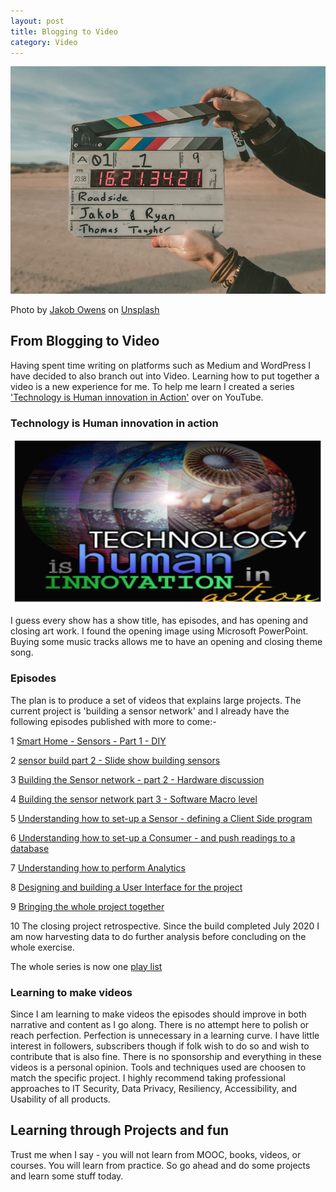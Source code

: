 ```yaml
---
layout: post
title: Blogging to Video
category: Video
---
```


![A collage of David's temperature experiment](/images/rollitcollelt.png)


<span>Photo by <a href="https://unsplash.com/@jakobowens1?utm_source=unsplash&amp;utm_medium=referral&amp;utm_content=creditCopyText">Jakob Owens</a> on <a href="/s/photos/video-blog?utm_source=unsplash&amp;utm_medium=referral&amp;utm_content=creditCopyText">Unsplash</a></span>

## From Blogging to Video
Having spent time writing on platforms such as Medium and WordPress I have decided to also branch out into Video. Learning how to put together a video is a new experience for me.  To help me learn I created a series ['Technology is Human innovation in Action'](https://www.youtube.com/channel/UCjKfduR7k-TQI0MJl209k2A) over on YouTube.

### Technology is Human innovation in action
![Technology in action series art work](/images/techInAction.png)

I guess every show has a show title,  has episodes,  and has opening and closing art work.  I found the opening image using Microsoft PowerPoint.  Buying some music tracks allows me to have an opening and closing theme song.

### Episodes
The plan is to produce a set of videos that explains large projects.  The current project is 'building a sensor network' and I already have the following episodes published with more to come:-

1 [Smart Home - Sensors - Part 1 - DIY](https://www.youtube.com/watch?v=hvVc7LjmUT0)

2 [sensor build part 2 - Slide show building sensors](https://www.youtube.com/watch?v=sw3n4q64bIg)

3 [Building the Sensor network - part 2 - Hardware discussion](https://www.youtube.com/watch?v=kGHaCjhOGKQ)

4 [Building the sensor network part 3 - Software Macro level](https://www.youtube.com/watch?v=0n4FwgpvXSM)

5 [Understanding how to set-up a Sensor - defining a Client Side program](https://youtu.be/_OuI89TxLjE)

6 [Understanding how to set-up a Consumer - and push readings to a database](https://youtu.be/_OuI89TxLjE)

7 [Understanding how to perform Analytics](https://youtu.be/ZjvuDGqRLoY)

8 [Designing and building a User Interface for the project](https://youtu.be/0btwyE1NO-8)

9 [Bringing the whole project together](https://youtu.be/xZXdYkbPi7Y)

10 The closing project retrospective. Since the build completed July 2020 I am now harvesting data to do further analysis before concluding on the whole exercise.

The whole series is now one [play list](https://www.youtube.com/playlist?list=PL_7kiTrbF7bggIoU3ESx_5CAdZrA7Nr_V)

### Learning to make videos
Since I am learning to make videos the episodes should improve in both narrative and content as I go along.  There is no attempt here to polish or reach perfection.  Perfection is unnecessary in a learning curve.  I have little interest in followers, subscribers though if folk wish to do so and wish to contribute that is also fine.  There is no sponsorship and everything in these videos is a personal opinion.  Tools and techniques used are choosen to match the specific project. I highly recommend taking professional approaches to IT Security, Data Privacy, Resiliency,  Accessibility,  and Usability of all products.

## Learning through Projects and fun
Trust me when I say - you will not learn from MOOC,  books,  videos,  or courses.  You will learn from practice.  So go ahead and do some projects and learn some stuff today.

